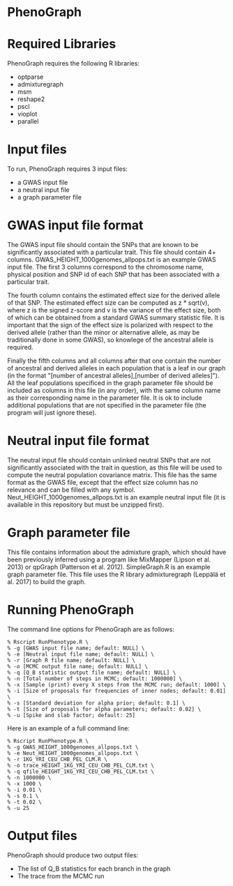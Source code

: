 # PhenoGraph

# Required Libraries

PhenoGraph requires the following R libraries:
- optparse
- admixturegraph
- msm
- reshape2
- pscl
- vioplot
- parallel


# Input files

To run, PhenoGraph requires 3 input files:
- a GWAS input file
- a neutral input file
- a graph parameter file

# GWAS input file format

The GWAS input file should contain the SNPs that are known to be significantly associated with a particular trait. This file should contain 4+ columns. GWAS_HEIGHT_1000genomes_allpops.txt is an example GWAS input file. The first 3 columns correspond to the chromosome name, physical position and SNP id of each SNP that has been associated with a particular trait.

The fourth column contains the estimated effect size for the derived allele of that SNP. The estimated effect size can be computed as z * sqrt(v), where z is the signed z-score and v is the variance of the effect size, both of which can be obtained from a standard GWAS summary statistic file. It is important that the sign of the effect size is polarized with respect to the derived allele (rather than the minor or alternative allele, as may be traditionally done in some GWAS), so knowlege of the ancestral allele is required.

Finally the fifth columns and all columns after that one contain the number of ancestral and derived alleles in each population that is a leaf in our graph (in the format "[number of ancestral alleles],[number of derived alleles]"). All the leaf populations specificed in the graph parameter file should be included as columns in this file (in any order), with the same column name as their corresponding name in the parameter file. It is ok to include additional populations that are not specified in the parameter file (the program will just ignore these).

# Neutral input file format

The neutral input file should contain unlinked neutral SNPs that are not significantly associated with the trait in question, as this file will be used to compute the neutral population covariance matrix. This file has the same format as the GWAS file, except that the effect size column has no relevance and can be filled with any symbol. Neut_HEIGHT_1000genomes_allpops.txt is an example neutral input file (it is available in this repository but must be unzipped first).

# Graph parameter file

This file contains information about the admixture graph, which should have been previously inferred using a program like MixMapper (Lipson et al. 2013) or qpGraph (Patterson et al. 2012). SimpleGraph.R is an example graph parameter file. This file uses the R library admixturegraph (Leppälä et al. 2017) to build the graph.

# Running PhenoGraph

The command line options for PhenoGraph are as follows:

    % Rscript RunPhenotype.R \
    % -g [GWAS input file name; default: NULL] \
    % -e [Neutral input file name; default: NULL] \
    % -r [Graph R file name; default: NULL] \
    % -o [MCMC output file name; default: NULL] \
    % -q [Q_B statistic output file name; default: NULL] \
    % -n [Total number of steps in MCMC; default: 1000000] \
    % -x [Sample (print) every X steps from the MCMC run; default: 1000] \
    % -i [Size of proposals for frequencies of inner nodes; default: 0.01] \
    % -s [Standard deviation for alpha prior; default: 0.1] \
    % -t [Size of proposals for alpha parameters; default: 0.02] \
    % -u [Spike and slab factor; default: 25]


Here is an example of a full command line:

    % Rscript RunPhenotype.R \
    % -g GWAS_HEIGHT_1000genomes_allpops.txt \
    % -e Neut_HEIGHT_1000genomes_allpops.txt \
    % -r 1KG_YRI_CEU_CHB_PEL_CLM.R \
    % -o trace_HEIGHT_1KG_YRI_CEU_CHB_PEL_CLM.txt \
    % -q qfile_HEIGHT_1KG_YRI_CEU_CHB_PEL_CLM.txt \
    % -n 1000000 \
    % -x 1000 \
    % -i 0.01 \
    % -s 0.1 \
    % -t 0.02 \
    % -u 25


# Output files

PhenoGraph should produce two output files:
- The list of Q_B statistics for each branch in the graph
- The trace from the MCMC run


